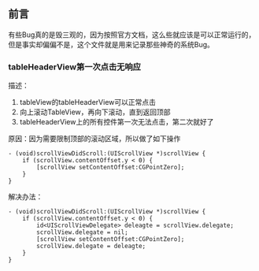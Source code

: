 ## 前言

有些Bug真的是毁三观的，因为按照官方文档，这么些就应该是可以正常运行的，但是事实却偏偏不是，这个文件就是用来记录那些神奇的系统Bug。


### tableHeaderView第一次点击无响应


描述：

1. tableView的tableHeaderView可以正常点击
2. 向上滚动TableView，再向下滚动，直到返回顶部
3. tableHeaderView上的所有控件第一次无法点击，第二次就好了

原因：因为需要限制顶部的滚动区域，所以做了如下操作

```
- (void)scrollViewDidScroll:(UIScrollView *)scrollView {
    if (scrollView.contentOffset.y < 0) {
        [scrollView setContentOffset:CGPointZero];
    }
}
```

解决办法：

```
- (void)scrollViewDidScroll:(UIScrollView *)scrollView {
    if (scrollView.contentOffset.y < 0) {
        id<UIScrollViewDelegate> deleagte = scrollView.delegate;
        scrollView.delegate = nil;
        [scrollView setContentOffset:CGPointZero];
        scrollView.delegate = deleagte;
    }
}
```
